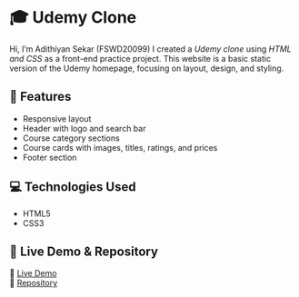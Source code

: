 # 🎓 Udemy Clone

Hi, I’m Adithiyan Sekar (FSWD20099) 
I created a *Udemy clone* using *HTML and CSS* as a front-end practice project. This website is a basic static version of the Udemy homepage, focusing on layout, design, and styling.

## 🚀 Features
- Responsive layout
- Header with logo and search bar
- Course category sections
- Course cards with images, titles, ratings, and prices
- Footer section

## 💻 Technologies Used
- HTML5  
- CSS3

## 📂 Live Demo & Repository
🔗 [Live Demo]()  
📁 [Repository]()
